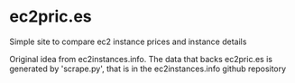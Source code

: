 ec2pric.es
==========

Simple site to compare ec2 instance prices and instance details

Original idea from ec2instances.info. The data that backs ec2pric.es is
generated by 'scrape.py', that is in the ec2instances.info github repository
